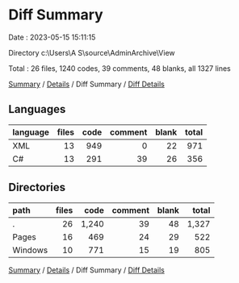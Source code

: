 # Diff Summary

Date : 2023-05-15 15:11:15

Directory c:\\Users\\A S\\source\\AdminArchive\\View

Total : 26 files,  1240 codes, 39 comments, 48 blanks, all 1327 lines

[Summary](results.md) / [Details](details.md) / Diff Summary / [Diff Details](diff-details.md)

## Languages
| language | files | code | comment | blank | total |
| :--- | ---: | ---: | ---: | ---: | ---: |
| XML | 13 | 949 | 0 | 22 | 971 |
| C# | 13 | 291 | 39 | 26 | 356 |

## Directories
| path | files | code | comment | blank | total |
| :--- | ---: | ---: | ---: | ---: | ---: |
| . | 26 | 1,240 | 39 | 48 | 1,327 |
| Pages | 16 | 469 | 24 | 29 | 522 |
| Windows | 10 | 771 | 15 | 19 | 805 |

[Summary](results.md) / [Details](details.md) / Diff Summary / [Diff Details](diff-details.md)